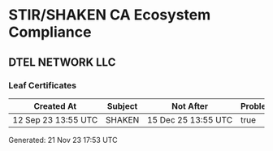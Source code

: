# STIR/SHAKEN CA Ecosystem Compliance

## DTEL NETWORK LLC

### Leaf Certificates

| Created At | Subject | Not After | Problems | Link |
|------------|---------|-----------|----------|------|
| 12&#160;Sep&#160;23&#160;13:55&#160;UTC | SHAKEN | 15&#160;Dec&#160;25&#160;13:55&#160;UTC | true | [view](../CERTS/8085c7be6ca04b63e8abe164e7bb1a26ac015c2b0d83ee740a1007531f012392/README.md) |


Generated: 21 Nov 23 17:53 UTC